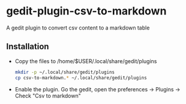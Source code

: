 # gedit-plugin-csv-to-markdown
A gedit plugin to convert csv content to a markdown table

## Installation
 - Copy the files to /home/$USER/.local/share/gedit/plugins
   ```bash
   mkdir -p ~/.local/share/gedit/plugins
   cp csv-to-markdown.* ~/.local/share/gedit/plugins
   ```
 - Enable the plugin. Go the gedit, open the preferences -> Plugins ->  Check "Csv to markdown"

